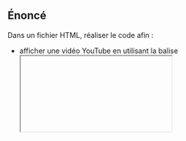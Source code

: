 ## Énoncé

Dans un fichier HTML, réaliser le code afin :

- afficher une vidéo YouTube en utilisant la balise <iframe> 
- la taille de la vidéo doit être de 1000 pixels sur 1000 pixels.

## Contraintes

Le langage utilisé doit être uniquement le HTML.

## Résultats attendus

L’ensemble de ces résultats sont visibles lors du chargement de la page HTML au sein de votre navigateur :

- Le iframe est une vidéo YouTube.
- La taille de la vidéo est de 1000x1000 pixels.